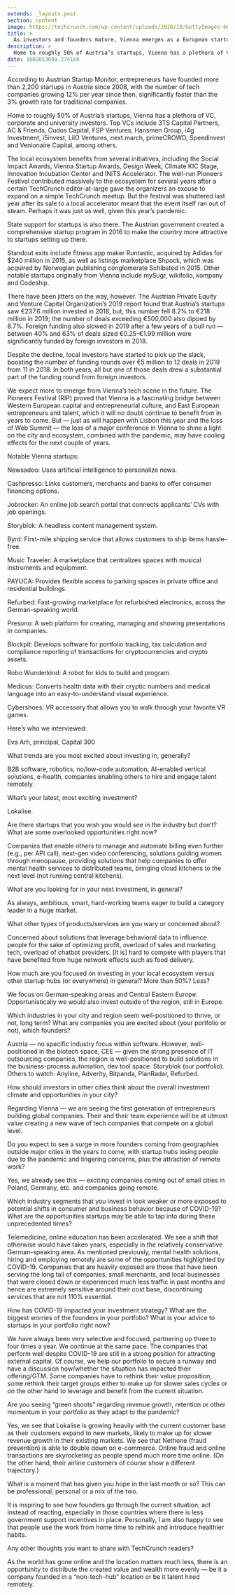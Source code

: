 ```yaml
--- 
extends: _layouts.post 
section: content 
image: https://techcrunch.com/wp-content/uploads/2020/10/GettyImages-660314535.jpg?w=600 
title: > 
  As investors and founders mature, Vienna emerges as a European startup hub – TechCrunch 
description: > 
  Home to roughly 50% of Austria’s startups, Vienna has a plethora of VC, corporate and university investors.The local ecosystem benefits from several initiatives, including the Social Impact Awards, Vienna Startup Awards, Design Week, Climate KIC Stage, Innovation Incubation Center and INiTS Accelerator.The Austrian government created a comprehensive startup program in 2016 to make the country more attractive to startups setting up there.In both years, all but one of those deals drew a substantial part of the funding round from foreign investors.How much are you focused on investing in your local ecosystem versus other startup hubs (or everywhere) in general? 
date: 1602653699.274168 
--- 
```

According to Austrian Startup Monitor, entrepreneurs have founded more than 2,200 startups in Austria since 2008, with the number of tech companies growing 12% per year since then, significantly faster than the 3% growth rate for traditional companies.

Home to roughly 50% of Austria’s startups, Vienna has a plethora of VC, corporate and university investors. Top VCs include 3TS Capital Partners, AC & Friends, Cudos Capital, FSP Ventures, Hansmen Group, i4g Investment, i5invest, LilO Ventures, next.march, primeCROWD, Speedinvest and Venionaire Capital, among others.

The local ecosystem benefits from several initiatives, including the Social Impact Awards, Vienna Startup Awards, Design Week, Climate KIC Stage, Innovation Incubation Center and INiTS Accelerator. The well-run Pioneers Festival contributed massively to the ecosystem for several years after a certain TechCrunch editor-at-large gave the organizers an excuse to expand on a simple TechCrunch meetup. But the festival was shuttered last year after its sale to a local accelerator meant that the event itself ran out of steam. Perhaps it was just as well, given this year’s pandemic.

State support for startups is also there. The Austrian government created a comprehensive startup program in 2016 to make the country more attractive to startups setting up there.

Standout exits include fitness app maker Runtastic, acquired by Adidas for $240 million in 2015, as well as listings marketplace Shpock, which was acquired by Norwegian publishing conglomerate Schibsted in 2015. Other notable startups originally from Vienna include mySugr, wikifolio, kompany and Codeship.

There have been jitters on the way, however. The Austrian Private Equity and Venture Capital Organization’s 2019 report found that Austria’s startups saw €237.6 million invested in 2018, but, this number fell 8.2% to €218 million in 2019; the number of deals exceeding €500,000 also dipped by 8.7%. Foreign funding also slowed in 2019 after a few years of a bull run — between 40% and 63% of deals sized €0.25-€1.99 million were significantly funded by foreign investors in 2018.

Despite the decline, local investors have started to pick up the slack, boosting the number of funding rounds over €5 million to 12 deals in 2019 from 11 in 2018. In both years, all but one of those deals drew a substantial part of the funding round from foreign investors.

We expect more to emerge from Vienna’s tech scene in the future. The Pioneers Festival (RIP) proved that Vienna is a fascinating bridge between Western European capital and entrepreneurial culture, and East European entrepreneurs and talent, which it will no doubt continue to benefit from in years to come. But — just as will happen with Lisbon this year and the loss of Web Summit — the loss of a major conference in Vienna to shine a light on the city and ecosystem, combined with the pandemic, may have cooling effects for the next couple of years.

Notable Vienna startups:

Newsadoo: Uses artificial intelligence to personalize news.

Cashpresso: Links customers, merchants and banks to offer consumer financing options.

Jobrocker: An online job search portal that connects applicants’ CVs with job openings.

Storyblok: A headless content management system.

Byrd: First-mile shipping service that allows customers to ship items hassle-free.

Music Traveler: A marketplace that centralizes spaces with musical instruments and equipment.

PAYUCA: Provides flexible access to parking spaces in private office and residential buildings.

Refurbed: Fast-growing marketplace for refurbished electronics, across the German-speaking world.

Presono: A web platform for creating, managing and showing presentations in companies.

Blockpit: Develops software for portfolio tracking, tax calculation and compliance reporting of transactions for cryptocurrencies and crypto assets.

Robo Wunderkind: A robot for kids to build and program.

Medicus: Converts health data with their cryptic numbers and medical language into an easy-to-understand visual experience.

Cybershoes: VR accessory that allows you to walk through your favorite VR games.

Here’s who we interviewed:

Eva Arh, principal, Capital 300

What trends are you most excited about investing in, generally?

B2B software, robotics, no/low-code automation, AI-enabled vertical solutions, e-health, companies enabling others to hire and engage talent remotely.

What’s your latest, most exciting investment?

Lokalise.

Are there startups that you wish you would see in the industry but don’t? What are some overlooked opportunities right now?

Companies that enable others to manage and automate billing even further (e.g., per API call), next-gen video conferencing, solutions guiding women through menopause, providing solutions that help companies to offer mental health services to distributed teams, bringing cloud kitchens to the next level (not running central kitchens).

What are you looking for in your next investment, in general?

As always, ambitious, smart, hard-working teams eager to build a category leader in a huge market.

What other types of products/services are you wary or concerned about?

Concerned about solutions that leverage behavioral data to influence people for the sake of optimizing profit, overload of sales and marketing tech, overload of chatbot providers. [It is] hard to compete with players that have benefited from huge network effects such as food delivery.

How much are you focused on investing in your local ecosystem versus other startup hubs (or everywhere) in general? More than 50%? Less?

We focus on German-speaking areas and Central Eastern Europe. Opportunistically we would also invest outside of the region, still in Europe.

Which industries in your city and region seem well-positioned to thrive, or not, long term? What are companies you are excited about (your portfolio or not), which founders?

Austria — no specific industry focus within software. However, well-positioned in the biotech space, CEE — given the strong presence of IT outsourcing companies, the region is well-positioned to build solutions in the business-process automation, dev tool space. Storyblok (our portfolio). Others to watch: Anyline, Adverity, Bitpanda, PlanRadar, Refurbed.

How should investors in other cities think about the overall investment climate and opportunities in your city?

Regarding Vienna — we are seeing the first generation of entrepreneurs building global companies. Their and their team experience will be at utmost value creating a new wave of tech companies that compete on a global level.

Do you expect to see a surge in more founders coming from geographies outside major cities in the years to come, with startup hubs losing people due to the pandemic and lingering concerns, plus the attraction of remote work?

Yes, we already see this — exciting companies coming out of small cities in Poland, Germany, etc. and companies going remote.

Which industry segments that you invest in look weaker or more exposed to potential shifts in consumer and business behavior because of COVID-19? What are the opportunities startups may be able to tap into during these unprecedented times?

Telemedicine, online education has been accelerated. We see a shift that otherwise would have taken years, especially in the relatively conservative German-speaking area. As mentioned previously, mental health solutions, hiring and employing remotely are some of the opportunities highlighted by COVID-19. Companies that are heavily exposed are those that have been serving the long tail of companies, small merchants, and local businesses that were closed down or experienced much less traffic in past months and hence are extremely sensitive around their cost base, discontinuing services that are not 110% essential.

How has COVID-19 impacted your investment strategy? What are the biggest worries of the founders in your portfolio? What is your advice to startups in your portfolio right now?

We have always been very selective and focused, partnering up three to four times a year. We continue at the same pace. The companies that perform well despite COVID-19 are still in a strong position for attracting external capital. Of course, we help our portfolio to secure a runway and have a discussion how/whether the situation has impacted their offering/GTM. Some companies have to rethink their value proposition, some rethink their target groups either to make up for slower sales cycles or on the other hand to leverage and benefit from the current situation.

Are you seeing “green shoots” regarding revenue growth, retention or other momentum in your portfolio as they adapt to the pandemic?

Yes, we see that Lokalise is growing heavily with the current customer base as their customers expand to new markets, likely to make up for slower revenue growth in their existing markets. We see that Nethone (fraud prevention) is able to double down on e-commerce. Online fraud and online transactions are skyrocketing as people spend much more time online. (On the other hand, their airline customers of course show a different trajectory.)

What is a moment that has given you hope in the last month or so? This can be professional, personal or a mix of the two.

It is inspiring to see how founders go through the current situation, act instead of reacting, especially in those countries where there is less government support incentives in place. Personally, I am also happy to see that people use the work from home time to rethink and introduce healthier habits.

Any other thoughts you want to share with TechCrunch readers?

As the world has gone online and the location matters much less, there is an opportunity to distribute the created value and wealth more evenly — be it a company founded in a “non-tech-hub” location or be it talent hired remotely.